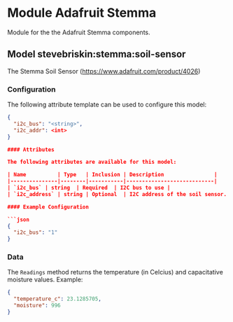 # Module Adafruit Stemma

Module for the the Adafruit Stemma components.

## Model stevebriskin:stemma:soil-sensor

The Stemma Soil Sensor (https://www.adafruit.com/product/4026)

### Configuration
The following attribute template can be used to configure this model:

```json
{
  "i2c_bus": "<string>",
  "i2c_addr": <int>
}

#### Attributes

The following attributes are available for this model:

| Name          | Type   | Inclusion | Description                |
|---------------|--------|-----------|----------------------------|
| `i2c_bus` | string  | Required  | I2C bus to use |
| `i2c_address` | string | Optional  | I2C address of the soil sensor. Default: 0x36 |

#### Example Configuration

```json
{
  "i2c_bus": "1"
}
```

### Data

The `Readings` method returns the temperature (in Celcius) and capacitative moisture values. Example:
```json
{
  "temperature_c": 23.1285705,
  "moisture": 996
}
```